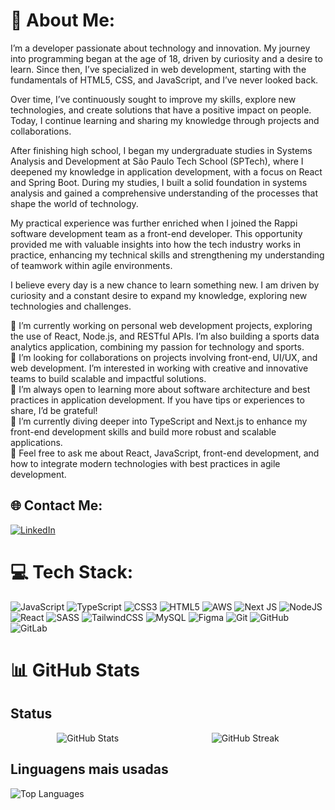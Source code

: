 # 💫 About Me:
I’m a developer passionate about technology and innovation. My journey into programming began at the age of 18, driven by curiosity and a desire to learn. Since then, I’ve specialized in web development, starting with the fundamentals of HTML5, CSS, and JavaScript, and I’ve never looked back.

Over time, I’ve continuously sought to improve my skills, explore new technologies, and create solutions that have a positive impact on people. Today, I continue learning and sharing my knowledge through projects and collaborations.

After finishing high school, I began my undergraduate studies in Systems Analysis and Development at São Paulo Tech School (SPTech), where I deepened my knowledge in application development, with a focus on React and Spring Boot. During my studies, I built a solid foundation in systems analysis and gained a comprehensive understanding of the processes that shape the world of technology.

My practical experience was further enriched when I joined the Rappi software development team as a front-end developer. This opportunity provided me with valuable insights into how the tech industry works in practice, enhancing my technical skills and strengthening my understanding of teamwork within agile environments.

I believe every day is a new chance to learn something new. I am driven by curiosity and a constant desire to expand my knowledge, exploring new technologies and challenges.

🔭 I’m currently working on personal web development projects, exploring the use of React, Node.js, and RESTful APIs. I’m also building a sports data analytics application, combining my passion for technology and sports.<br>👯 I’m looking for collaborations on projects involving front-end, UI/UX, and web development. I’m interested in working with creative and innovative teams to build scalable and impactful solutions.<br>🤝 I’m always open to learning more about software architecture and best practices in application development. If you have tips or experiences to share, I’d be grateful!<br>🌱 I’m currently diving deeper into TypeScript and Next.js to enhance my front-end development skills and build more robust and scalable applications.<br>💬 Feel free to ask me about React, JavaScript, front-end development, and how to integrate modern technologies with best practices in agile development.


## 🌐 Contact Me:
[![LinkedIn](https://img.shields.io/badge/LinkedIn-%230077B5.svg?logo=linkedin&logoColor=white)](https://linkedin.com/in/henrique-crispino) 

# 💻 Tech Stack:
![JavaScript](https://img.shields.io/badge/javascript-%23323330.svg?style=for-the-badge&logo=javascript&logoColor=%23F7DF1E) ![TypeScript](https://img.shields.io/badge/typescript-%23007ACC.svg?style=for-the-badge&logo=typescript&logoColor=white) ![CSS3](https://img.shields.io/badge/css3-%231572B6.svg?style=for-the-badge&logo=css3&logoColor=white) ![HTML5](https://img.shields.io/badge/html5-%23E34F26.svg?style=for-the-badge&logo=html5&logoColor=white) ![AWS](https://img.shields.io/badge/AWS-%23FF9900.svg?style=for-the-badge&logo=amazon-aws&logoColor=white) ![Next JS](https://img.shields.io/badge/Next-black?style=for-the-badge&logo=next.js&logoColor=white) ![NodeJS](https://img.shields.io/badge/node.js-6DA55F?style=for-the-badge&logo=node.js&logoColor=white) ![React](https://img.shields.io/badge/react-%2320232a.svg?style=for-the-badge&logo=react&logoColor=%2361DAFB) ![SASS](https://img.shields.io/badge/SASS-hotpink.svg?style=for-the-badge&logo=SASS&logoColor=white) ![TailwindCSS](https://img.shields.io/badge/tailwindcss-%2338B2AC.svg?style=for-the-badge&logo=tailwind-css&logoColor=white) ![MySQL](https://img.shields.io/badge/mysql-4479A1.svg?style=for-the-badge&logo=mysql&logoColor=white) ![Figma](https://img.shields.io/badge/figma-%23F24E1E.svg?style=for-the-badge&logo=figma&logoColor=white) ![Git](https://img.shields.io/badge/git-%23F05033.svg?style=for-the-badge&logo=git&logoColor=white) ![GitHub](https://img.shields.io/badge/github-%23121011.svg?style=for-the-badge&logo=github&logoColor=white) ![GitLab](https://img.shields.io/badge/gitlab-%23181717.svg?style=for-the-badge&logo=gitlab&logoColor=white)

# 📊 GitHub Stats

## Status

<div style="display: flex; justify-content: space-around;">
  <img src="https://github-readme-stats.vercel.app/api?username=Henrique-Crispino&theme=great-gatsby&hide_border=false&include_all_commits=false&count_private=false" alt="GitHub Stats" />
  <img src="https://github-readme-streak-stats.herokuapp.com/?user=Henrique-Crispino&theme=great-gatsby&hide_border=false" alt="GitHub Streak" />
</div>

## Linguagens mais usadas

<img src="https://github-readme-stats.vercel.app/api/top-langs/?username=Henrique-Crispino&theme=great-gatsby&hide_border=false&include_all_commits=false&count_private=false&layout=compact" alt="Top Languages" />



<!-- Proudly created with GPRM ( https://gprm.itsvg.in ) -->
